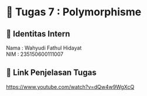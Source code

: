 # 📁 Tugas 7 : Polymorphisme

## 👤 Identitas Intern
Nama : Wahyudi Fathul Hidayat             
NIM  : 235150600111007

## 🔗 Link Penjelasan Tugas

https://www.youtube.com/watch?v=dQw4w9WgXcQ
